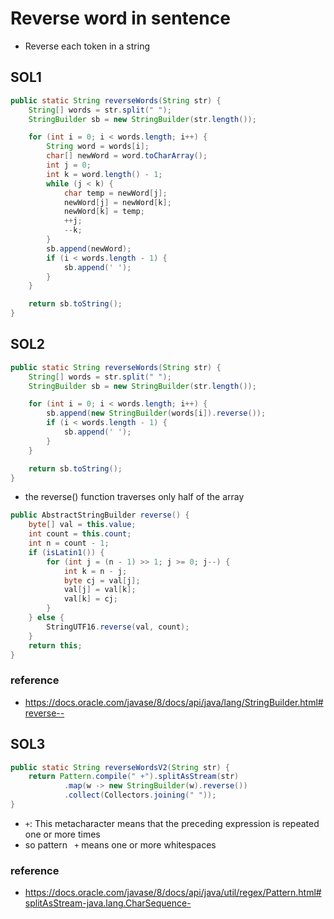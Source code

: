 # Reverse word in sentence

- Reverse each token in a string

## SOL1

```java
public static String reverseWords(String str) {
    String[] words = str.split(" ");
    StringBuilder sb = new StringBuilder(str.length());

    for (int i = 0; i < words.length; i++) {
        String word = words[i];
        char[] newWord = word.toCharArray();
        int j = 0;
        int k = word.length() - 1;
        while (j < k) {
            char temp = newWord[j];
            newWord[j] = newWord[k];
            newWord[k] = temp;
            ++j;
            --k;
        }
        sb.append(newWord);
        if (i < words.length - 1) {
            sb.append(' ');
        }
    }

    return sb.toString();
}
```

## SOL2

```java
public static String reverseWords(String str) {
    String[] words = str.split(" ");
    StringBuilder sb = new StringBuilder(str.length());

    for (int i = 0; i < words.length; i++) {
        sb.append(new StringBuilder(words[i]).reverse());
        if (i < words.length - 1) {
            sb.append(' ');
        }
    }

    return sb.toString();
}
```

- the reverse() function traverses only half of the array

```java
public AbstractStringBuilder reverse() {
    byte[] val = this.value;
    int count = this.count;
    int n = count - 1;
    if (isLatin1()) {
        for (int j = (n - 1) >> 1; j >= 0; j--) {
            int k = n - j;
            byte cj = val[j];
            val[j] = val[k];
            val[k] = cj;
        }
    } else {
        StringUTF16.reverse(val, count);
    }
    return this;
}
```

### reference

- https://docs.oracle.com/javase/8/docs/api/java/lang/StringBuilder.html#reverse--

## SOL3

```java
public static String reverseWordsV2(String str) {
    return Pattern.compile(" +").splitAsStream(str)
            .map(w -> new StringBuilder(w).reverse())
            .collect(Collectors.joining(" "));
}
```

- `+`: This metacharacter means that the preceding expression is repeated one or more times
- so pattern ` +`  means one or more whitespaces

### reference

- https://docs.oracle.com/javase/8/docs/api/java/util/regex/Pattern.html#splitAsStream-java.lang.CharSequence-